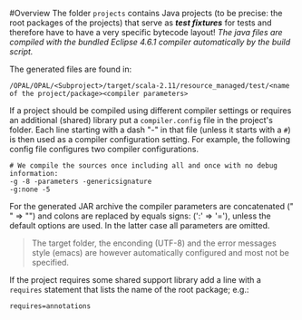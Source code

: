 #Overview
The folder `projects` contains Java projects (to be precise: the root packages of the projects) that serve as ***test fixtures*** for tests and therefore have to have a very specific bytecode layout! _The java files are compiled with the bundled Eclipse 4.6.1 compiler automatically by the build script._

The generated files are found in:

    /OPAL/OPAL/<Subproject>/target/scala-2.11/resource_managed/test/<name of the project/package><compiler parameters>
    
If a project should be compiled using different compiler settings or requires an additional (shared) library put a `compiler.config` file in the project's folder. Each line starting with a dash "-" in that file (unless it starts with a `#`) is then used as a compiler configuration setting. For example, the following config file configures two compiler configurations.

	# We compile the sources once including all and once with no debug information:
	-g -8 -parameters -genericsignature
	-g:none -5 
	
For the generated JAR archive the compiler parameters are concatenated (" " ⇒ "") and colons are replaced by equals signs: (':' ⇒ '='), unless the default options are used. In the latter case all parameters are omitted.
	
 > The target folder, the enconding (UTF-8) and the error messages style (emacs) are however
 > automatically configured and most not be specified.
 
 If the project requires some shared support library add a line with a `requires` statement that lists the name of the root package; e.g.:
 
    requires=annotations

    
    